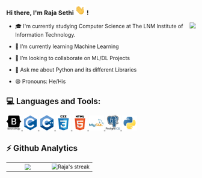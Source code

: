 ### Hi there, I'm Raja Sethi <img height="26px" src="https://raw.githubusercontent.com/SatYu26/SatYu26/master/Assets/Hi.gif">&nbsp;!

<img align="right" height="260px" src="https://camo.githubusercontent.com/e20822b4282c07ffd010cd05f855a6561d3b62358ca9e607e4901288dd748fcb/68747470733a2f2f63646e2e6472696262626c652e636f6d2f75736572732f323133313939332f73637265656e73686f74732f343934383733362f74686f75676874776f726b732d6769665f6472696262626c652e676966">


- 🎓  I'm currently studying Computer Science at The LNM Institute of Information Technology.
- 🌱 I’m currently learning Machine Learning
- 👯 I’m looking to collaborate on ML/DL Projects
- 💬 Ask me about Python and its different Libraries

- 😄 Pronouns: He/His






<h2><b>💻 Languages and Tools:</b></h2>
<p align="left"> <a href="https://getbootstrap.com" target="_blank" rel="noreferrer"> <img src="https://raw.githubusercontent.com/devicons/devicon/master/icons/bootstrap/bootstrap-plain-wordmark.svg" alt="bootstrap" width="40" height="40"/> </a> <a href="https://www.cprogramming.com/" target="_blank" rel="noreferrer"> <img src="https://raw.githubusercontent.com/devicons/devicon/master/icons/c/c-original.svg" alt="c" width="40" height="40"/> </a> <a href="https://www.w3schools.com/cpp/" target="_blank" rel="noreferrer"> <img src="https://raw.githubusercontent.com/devicons/devicon/master/icons/cplusplus/cplusplus-original.svg" alt="cplusplus" width="40" height="40"/> </a> <a href="https://www.w3schools.com/css/" target="_blank" rel="noreferrer"> <img src="https://raw.githubusercontent.com/devicons/devicon/master/icons/css3/css3-original-wordmark.svg" alt="css3" width="40" height="40"/> </a> <a href="https://www.w3.org/html/" target="_blank" rel="noreferrer"> <img src="https://raw.githubusercontent.com/devicons/devicon/master/icons/html5/html5-original-wordmark.svg" alt="html5" width="40" height="40"/> </a> <a href="https://www.mysql.com/" target="_blank" rel="noreferrer"> <img src="https://raw.githubusercontent.com/devicons/devicon/master/icons/mysql/mysql-original-wordmark.svg" alt="mysql" width="40" height="40"/> </a> <a href="https://www.postgresql.org" target="_blank" rel="noreferrer"> <img src="https://raw.githubusercontent.com/devicons/devicon/master/icons/postgresql/postgresql-original-wordmark.svg" alt="postgresql" width="40" height="40"/> </a> <a href="https://www.python.org" target="_blank" rel="noreferrer"> <img src="https://raw.githubusercontent.com/devicons/devicon/master/icons/python/python-original.svg" alt="python" width="40" height="40"/> </a> </p>
<h2><b>⚡ Github Analytics</b></h2>
<p align="center">
<!--   <img   src="https://activity-graph.herokuapp.com/graph?username=RAJASETHI&theme=react-dark&line=FF1493&color=ff389c" alt="praneeth](https://activity-graph.herokuapp.com/graph?username=RAJASETHI&theme=react-dark&line=FF1493&color=ff389c)" /> -->
  <table border="0" align="center">
<tr border="0">
<td width="50%" align="center">
  
  <img  align="center"  src="https://github-readme-stats.vercel.app/api?username=RAJASETHI&theme=synthwave&show_icons=true&count_private=true" />
 
  

</td>
<td>
 <img  title="🔥 Get streak stats for your profile at git.io/streak-stats" alt="Raja's streak" src="https://github-readme-streak-stats.herokuapp.com/?user=RAJASETHI&theme=dark&hide_border=true&color=ff389c" />

</td>
  
</tr>

</table>
